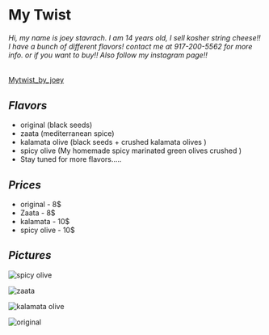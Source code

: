 #                My Twist

###### Hi, my name is joey stavrach. I am 14 years old, I sell kosher string cheese!! I have a bunch of different flavors! contact me at 917-200-5562 for more info. or if you want to buy!! Also follow my instagram page!!
[Mytwist_by_joey](https://www.instagram.com/mytwist_by_joey/)

## _**Flavors**_
- original (black seeds)
- zaata (mediterranean spice)
- kalamata olive (black seeds + crushed kalamata olives )
- spicy olive (My homemade spicy marinated green olives crushed )
- Stay tuned for more flavors.....

## _**Prices**_
- original - 8$
- Zaata - 8$
- kalamata - 10$
- spicy olive - 10$

## _**Pictures**_

![spicy olive](https://scontent-lga3-1.cdninstagram.com/t51.2885-15/e35/15276521_1505741586120954_8613649962594467840_n.jpg?ig_cache_key=MTM5OTU4NzE4MDM1MTcxODM2OA%3D%3D.2)

![zaata](https://scontent-lga3-1.cdninstagram.com/t51.2885-15/e35/15534794_247408582344840_5561106389092270080_n.jpg?ig_cache_key=MTQwNDAzNDMxMjkyODM4MTg2NA%3D%3D.2)

![kalamata olive](https://scontent-lga3-1.cdninstagram.com/t51.2885-15/e35/14624582_1793014197623908_4160882321144152064_n.jpg?ig_cache_key=MTM4MjkzNDE2MTM1MDQ2NzU5Nw%3D%3D.2)

![original](https://scontent-lga3-1.cdninstagram.com/t51.2885-15/sh0.08/e35/p750x750/14733313_183553262051244_3982097517104857088_n.jpg?ig_cache_key=MTM2NjIxNjI1MDQxMDA2MDEwMQ%3D%3D.2)
